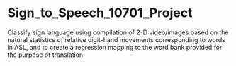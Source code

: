 # Sign_to_Speech_10701_Project
Classify sign language using compilation of 2-D video/images based on the natural statistics of relative digit-hand movements corresponding to words in ASL, and to create a regression mapping to the word bank provided for the purpose of translation.

